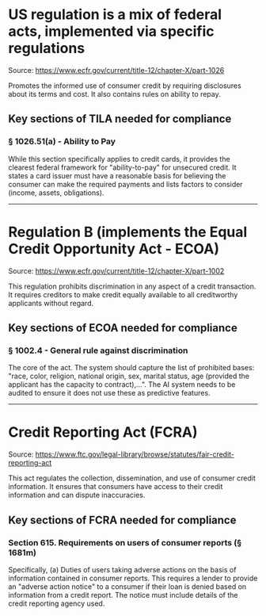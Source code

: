 # US regulation is a mix of federal acts, implemented via specific regulations
Source: https://www.ecfr.gov/current/title-12/chapter-X/part-1026

Promotes the informed use of consumer credit by requiring disclosures about its terms and cost. It also contains rules on ability to repay.

## Key sections of TILA needed for compliance
### § 1026.51(a) - Ability to Pay
While this section specifically applies to credit cards, it provides the clearest federal framework for "ability-to-pay" for unsecured credit. It states a card issuer must have a reasonable basis for believing the consumer can make the required payments and lists factors to consider (income, assets, obligations).


---


# Regulation B (implements the Equal Credit Opportunity Act - ECOA)
Source: https://www.ecfr.gov/current/title-12/chapter-X/part-1002

This regulation prohibits discrimination in any aspect of a credit transaction. It requires creditors to make credit equally available to all creditworthy applicants without regard. 

## Key sections of ECOA needed for compliance
### § 1002.4 - General rule against discrimination
The core of the act. The system should capture the list of prohibited bases: "race, color, religion, national origin, sex, marital status, age (provided the applicant has the capacity to contract),...". The AI system needs to be audited to ensure it does not use these as predictive features.


---


# Credit Reporting Act (FCRA)
Source: https://www.ftc.gov/legal-library/browse/statutes/fair-credit-reporting-act

This act regulates the collection, dissemination, and use of consumer credit information. It ensures that consumers have access to their credit information and can dispute inaccuracies.

## Key sections of FCRA needed for compliance
### Section 615. Requirements on users of consumer reports (§ 1681m)
Specifically, (a) Duties of users taking adverse actions on the basis of information contained in consumer reports. This requires a lender to provide an "adverse action notice" to a consumer if their loan is denied based on information from a credit report. The notice must include details of the credit reporting agency used.
